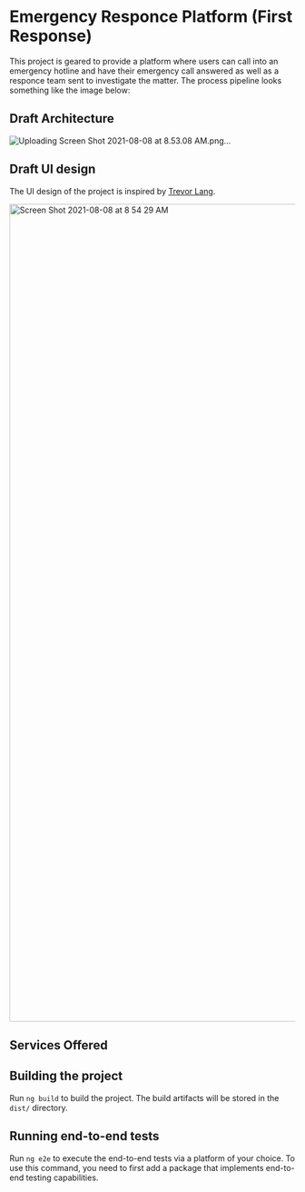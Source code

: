 # Emergency Responce Platform (First Response)

This project is geared to provide a platform where users can call into an emergency hotline and have their emergency call answered as well as a responce team sent to investigate the matter. The process pipeline looks something like the image below:

## Draft Architecture

![Uploading Screen Shot 2021-08-08 at 8.53.08 AM.png…]()


## Draft UI design

The UI design of the project is inspired by [Trevor Lang](https://dribbble.com/shots/6651328-E84-Headlamp/attachments/1421261?mode=media).

<img width="1440" alt="Screen Shot 2021-08-08 at 8 54 29 AM" src="https://user-images.githubusercontent.com/22114609/128622316-b7083f36-265c-4507-b0a3-0212aa08b498.png">

## Services Offered



## Building the project

Run `ng build` to build the project. The build artifacts will be stored in the `dist/` directory.

## Running end-to-end tests

Run `ng e2e` to execute the end-to-end tests via a platform of your choice. To use this command, you need to first add a package that implements end-to-end testing capabilities.

